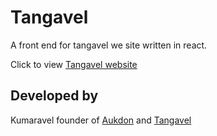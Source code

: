 # Tangavel

A front end for tangavel we site written in react.

Click to view [Tangavel website](https://www.tangavel.com)

## Developed by

Kumaravel founder of [Aukdon](https://www.aukdon.com) and [Tangavel](https://www.tangavel.com)